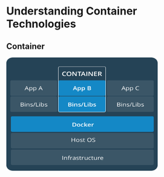 # Understanding Container Technologies
## Container
<img src="./images/Container.png" alt="Description of Image" width="400" height="300"/>
